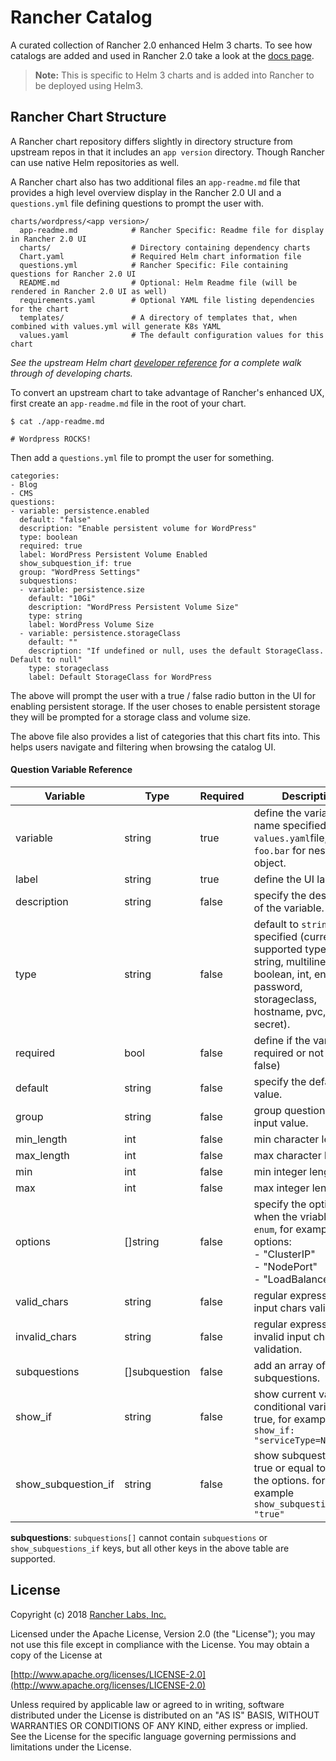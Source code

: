 # Rancher Catalog

A curated collection of Rancher 2.0 enhanced Helm 3 charts. To see how catalogs are added and used in Rancher 2.0 take a look at the [docs page](https://rancher.com/docs/rancher/v2.x/en/concepts/catalogs/).

>**Note:** This is specific to Helm 3 charts and is added into Rancher to be deployed using Helm3.

## Rancher Chart Structure

A Rancher chart repository differs slightly in directory structure from upstream repos in that it includes an `app version` directory. Though Rancher can use native Helm repositories as well.

A Rancher chart also has two additional files an `app-readme.md` file that provides a high level overview display in the Rancher 2.0 UI and a `questions.yml` file defining questions to prompt the user with.

```
charts/wordpress/<app version>/
  app-readme.md            # Rancher Specific: Readme file for display in Rancher 2.0 UI
  charts/                  # Directory containing dependency charts
  Chart.yaml               # Required Helm chart information file
  questions.yml            # Rancher Specific: File containing questions for Rancher 2.0 UI
  README.md                # Optional: Helm Readme file (will be rendered in Rancher 2.0 UI as well)
  requirements.yaml        # Optional YAML file listing dependencies for the chart
  templates/               # A directory of templates that, when combined with values.yml will generate K8s YAML
  values.yaml              # The default configuration values for this chart
```
*See the upstream Helm chart [developer reference](https://helm.sh/docs/chart_template_guide/) for a complete walk through of developing charts.*

To convert an upstream chart to take advantage of Rancher's enhanced UX, first create an `app-readme.md` file in the root of your chart.

```
$ cat ./app-readme.md

# Wordpress ROCKS!
```

Then add a `questions.yml` file to prompt the user for something.

```
categories:
- Blog
- CMS
questions:
- variable: persistence.enabled
  default: "false"
  description: "Enable persistent volume for WordPress"
  type: boolean
  required: true
  label: WordPress Persistent Volume Enabled
  show_subquestion_if: true
  group: "WordPress Settings"
  subquestions:
  - variable: persistence.size
    default: "10Gi"
    description: "WordPress Persistent Volume Size"
    type: string
    label: WordPress Volume Size
  - variable: persistence.storageClass
    default: ""
    description: "If undefined or null, uses the default StorageClass. Default to null"
    type: storageclass
    label: Default StorageClass for WordPress
```

The above will prompt the user with a true / false radio button in the UI for enabling persistent storage. If the user choses to enable persistent storage they will be prompted for a storage class and volume size.

The above file also provides a list of categories that this chart fits into. This helps users navigate and filtering when browsing the catalog UI.

#### Question Variable Reference

| Variable  | Type | Required | Description |
| ------------- | ------------- | --- |------------- |
| 	variable          | string  | true    |  define the variable name specified in the `values.yaml`file, using `foo.bar` for nested object. |
| 	label             | string  | true      |  define the UI label. |
| 	description       | string  | false      |  specify the description of the variable.|
| 	type              | string  | false      |  default to `string` if not specified (current supported types are string, multiline, boolean, int, enum, password, storageclass, hostname, pvc, and secret).|
| 	required          | bool    | false      |  define if the variable is required or not (true \| false)|
| 	default           | string  | false      |  specify the default value. |
| 	group             | string  | false      |  group questions by input value. |
| 	min_length        | int     | false      | min character length.|
| 	max_length        | int     | false      | max character length.|
| 	min               | int     | false      |  min integer length. |
| 	max               | int     | false      |  max integer length. |
| 	options           | []string | false     |  specify the options when the vriable type is `enum`, for example: options:<br> - "ClusterIP" <br> - "NodePort" <br> - "LoadBalancer"|
| 	valid_chars       | string   | false     |  regular expression for input chars validation. |
| 	invalid_chars     | string   | false     |  regular expression for invalid input chars validation.|
| 	subquestions      | []subquestion | false|  add an array of subquestions.|
| 	show_if           | string      | false  | show current variable if conditional variable is true, for example `show_if: "serviceType=Nodeport"` |
| 	show\_subquestion_if |  string  | false     | show subquestions if is true or equal to one of the options. for example `show_subquestion_if: "true"`|

**subquestions**: `subquestions[]` cannot contain `subquestions` or `show_subquestions_if` keys, but all other keys in the above table are supported.

## License
Copyright (c) 2018 [Rancher Labs, Inc.](http://rancher.com)

Licensed under the Apache License, Version 2.0 (the "License");
you may not use this file except in compliance with the License.
You may obtain a copy of the License at

[http://www.apache.org/licenses/LICENSE-2.0](http://www.apache.org/licenses/LICENSE-2.0)

Unless required by applicable law or agreed to in writing, software
distributed under the License is distributed on an "AS IS" BASIS,
WITHOUT WARRANTIES OR CONDITIONS OF ANY KIND, either express or implied.
See the License for the specific language governing permissions and
limitations under the License.
